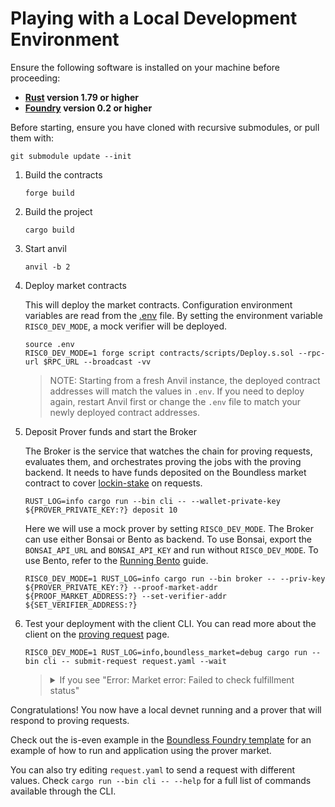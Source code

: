 # Playing with a Local Development Environment

Ensure the following software is installed on your machine before proceeding:

- **[Rust](https://www.rust-lang.org/tools/install) version 1.79 or higher**
- **[Foundry](https://book.getfoundry.sh/getting-started/installation) version 0.2 or higher**

Before starting, ensure you have cloned with recursive submodules, or pull them with:

```console
git submodule update --init
```

1. Build the contracts

   ```console
   forge build
   ```

2. Build the project

   ```console
   cargo build
   ```

3. Start anvil

   ```console
   anvil -b 2
   ```

4. Deploy market contracts

   This will deploy the market contracts.
   Configuration environment variables are read from the [.env](../../../.env) file.
   By setting the environment variable `RISC0_DEV_MODE`, a mock verifier will be deployed.

   ```console
   source .env
   RISC0_DEV_MODE=1 forge script contracts/scripts/Deploy.s.sol --rpc-url $RPC_URL --broadcast -vv
   ```

   > NOTE: Starting from a fresh Anvil instance, the deployed contract addresses will match the values in `.env`.
   > If you need to deploy again, restart Anvil first or change the `.env` file to match your newly deployed contract addresses.

5. Deposit Prover funds and start the Broker

   The Broker is the service that watches the chain for proving requests, evaluates them, and orchestrates proving the jobs with the proving backend.
   It needs to have funds deposited on the Boundless market contract to cover [lockin-stake][rfc-order-matching] on requests.

   ```console
   RUST_LOG=info cargo run --bin cli -- --wallet-private-key ${PROVER_PRIVATE_KEY:?} deposit 10
   ```

   Here we will use a mock prover by setting `RISC0_DEV_MODE`.
   The Broker can use either Bonsai or Bento as backend.
   To use Bonsai, export the `BONSAI_API_URL` and `BONSAI_API_KEY` and run without `RISC0_DEV_MODE`.
   To use Bento, refer to the [Running Bento](../bento/running_bento.md) guide.

   ```console
   RISC0_DEV_MODE=1 RUST_LOG=info cargo run --bin broker -- --priv-key ${PROVER_PRIVATE_KEY:?} --proof-market-addr ${PROOF_MARKET_ADDRESS:?} --set-verifier-addr ${SET_VERIFIER_ADDRESS:?}
   ```

6. Test your deployment with the client CLI.
   You can read more about the client on the [proving request](../market/proving_request.md) page.

   ```console
   RISC0_DEV_MODE=1 RUST_LOG=info,boundless_market=debug cargo run --bin cli -- submit-request request.yaml --wait
   ```

   > <details>
   > <summary>
   > If you see "Error: Market error: Failed to check fulfillment status"
   > </summary>
   >
   > ```
   > Error: Market error: Failed to check fulfillment status
   >
   > Caused by:
   >     0: Failed to check fulfillment status
   >     1: Transaction error: contract error: buffer overrun while deserializing
   >     2: contract error: buffer overrun while deserializing
   >     3: buffer overrun while deserializing
   >     4: buffer overrun while deserializing
   > ```
   >
   > Check the deployment logs from running `forge script` and ensure it matches the addresses listed in `.env`
   > If they don't match, adjust the `.env` file or try restarting anvil and deploying again.
   >
   > </details>

Congratulations! You now have a local devnet running and a prover that will respond to proving requests.

Check out the is-even example in the [Boundless Foundry template][boundless-foundry-template] for an example of how to run and application using the prover market.

You can also try editing `request.yaml` to send a request with different values.
Check `cargo run --bin cli -- --help` for a full list of commands available through the CLI.

[rfc-order-matching]: ../market/prover_market_rfc.html#order-placement-and-matching
[boundless-foundry-template]: https://github.com/boundless-xyz/boundless-foundry-template/
